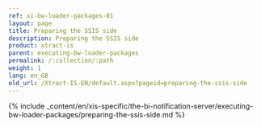 ```yaml
---
ref: xi-bw-loader-packages-01
layout: page
title: Preparing the SSIS side
description: Preparing the SSIS side
product: xtract-is
parent: executing-bw-loader-packages
permalink: /:collection/:path
weight: 1
lang: en_GB
old_url: /Xtract-IS-EN/default.aspx?pageid=preparing-the-ssis-side
---
```

{% include _content/en/xis-specific/the-bi-notification-server/executing-bw-loader-packages/preparing-the-ssis-side.md %}
